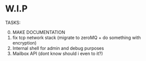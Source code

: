 # W.I.P
TASKS:

  0. MAKE DOCUMENTATION
  1. fix tcp network stack (migrate to zeroMQ + do something with encryption)
  2. Internal shell for admin and debug purposes
  3. Mailbox API (dont know should i even to it?)
